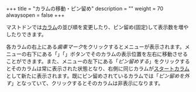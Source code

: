 +++
title = "カラムの移動・ピン留め"
description = ""
weight = 70
alwaysopen = false
+++

マストドンでは[カラム](../column)の並び順を変更したり、ピン留め(固定)して表示数を増やしたりできます。

各カラムの右上にある<i class="fa fa-gear">歯車マーク</i>をクリックするとメニューが表示されます。メニューの右下にある「<i class="fa fa-chevron-left"></i>」「<i class="fa fa-chevron-right"></i>」ボタンでそのカラムの表示位置を左右に移動させることができます。また、メニューの左下にある「<i class="fa fa-plus">ピン留めする</i>」をクリックするとそのカラムは常に表示された状態となり、右側に同じカラムが[スタートカラム](../start)として新たに表示されます。既にピン留めされているカラムでは「<i class="fa fa-times">ピン留めを外す</i>」となっていて、クリックするとそのカラムは非表示になります。

